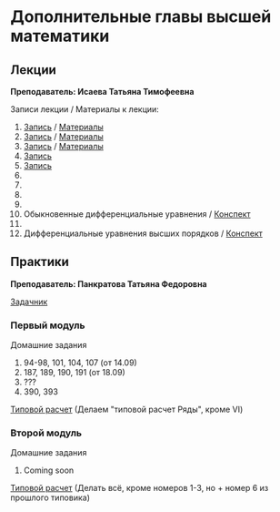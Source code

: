 # Дополнительные главы высшей математики

## Лекции

**Преподаватель: Исаева Татьяна Тимофеевна**

Записи лекции / Материалы к лекции:

1. [Запись](https://youtu.be/MbRg1tHSesI) / [Материалы]()
2. [Запись](https://youtu.be/-CRVyKbM8Y4) / [Материалы]()
3. [Запись]() / [Материалы]()
4. [Запись](https://youtu.be/V37RO-3aTow)
5. [Запись](https://youtu.be/O6G8x3HIQdo)
6.
7.
8.
9.
10. Обыкновенные дифференциальные уравнения / [Конспект](https://drive.google.com/file/d/1ruk91_iOVW5GYhdABSie39FazK1hzxz3/view?usp=sharing) 
11. 
12. Дифференциальные уравнения высших порядков / [Конспект](https://drive.google.com/file/d/1mCe6a8kTtRkCNnaDmcIRr_IBkfpNCKE3/view?usp=sharing)

## Практики

**Преподаватель: Панкратова Татьяна Федоровна**

[Задачник](https://drive.google.com/file/d/1-EqihpTfL0y6zdUEH0aPykguzkiKWxlg/view)

### Первый модуль

Домашние задания

1. 94-98, 101, 104, 107 \(от 14.09\)
2. 187, 189, 190, 191 \(от 18.09\)
3. ???
4. 390, 393
   
[Типовой расчет](https://drive.google.com/file/d/1LuFsD7bo1E09GaP--6uXxE0aln7AV8KM/view?usp=sharing) \(Делаем "типовой расчет Ряды", кроме VI\)

### Второй модуль

Домашние задания

1. Coming soon

[Типовой расчет](https://drive.google.com/file/d/11n_jwjoDScxV-dFiQWWv9jp0PvF97eZM/view?usp=sharing) \(Делать всё, кроме номеров 1-3, но + номер 6 из прошлого типовика\)

